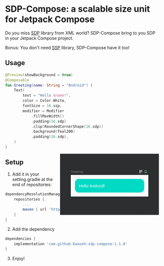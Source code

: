 # SDP-Compose: a scalable size unit for Jetpack Compose

Do you miss [SDP](https://github.com/intuit/sdp) library from XML world? SDP-Compose bring to you SDP in your Jetpack Compose project.

Bonus: You don't need [SSP](https://github.com/intuit/ssp) library, SDP-Compose have it too!

## Usage

```Kotlin
@Preview(showBackground = true)
@Composable
fun Greeting(name: String = "Android") {
    Text(
        text = "Hello $name!",
        color = Color.White,
        fontSize = 16.ssp,
        modifier = Modifier
            .fillMaxWidth()
            .padding(16.sdp)
            .clip(RoundedCornerShape(16.sdp))
            .background(Teal200)
            .padding(16.sdp),
    )
}
```

<img style="float: right;" src="https://github.com/Kaaveh/sdp-compose/blob/main/screenshots/1.png" height="200"/>

## Setup

1. Add it in your setting.gradle at the end of repositories:
```gradle
dependencyResolutionManagement {
	repositories {
		...
		maven { url 'https://jitpack.io' }
	}
}
```

2. Add the dependency
```gradle
dependencies {
	implementation 'com.github.Kaaveh:sdp-compose:1.1.0'
}
```
3. Enjoy!
